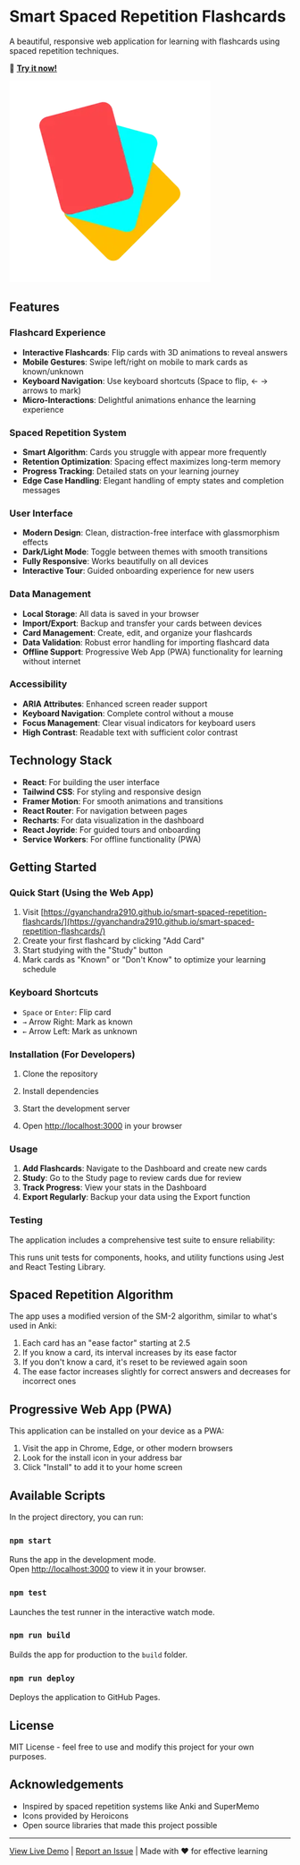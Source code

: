 # Smart Spaced Repetition Flashcards

A beautiful, responsive web application for learning with flashcards using spaced repetition techniques.

🔗 **[Try it now!](https://gyanchandra2910.github.io/smart-spaced-repetition-flashcards/)**

![Flashcards App](public/flash%20card.png)

## Features

### Flashcard Experience

- **Interactive Flashcards**: Flip cards with 3D animations to reveal answers
- **Mobile Gestures**: Swipe left/right on mobile to mark cards as known/unknown
- **Keyboard Navigation**: Use keyboard shortcuts (Space to flip, ← → arrows to mark)
- **Micro-Interactions**: Delightful animations enhance the learning experience

### Spaced Repetition System

- **Smart Algorithm**: Cards you struggle with appear more frequently
- **Retention Optimization**: Spacing effect maximizes long-term memory
- **Progress Tracking**: Detailed stats on your learning journey
- **Edge Case Handling**: Elegant handling of empty states and completion messages

### User Interface

- **Modern Design**: Clean, distraction-free interface with glassmorphism effects
- **Dark/Light Mode**: Toggle between themes with smooth transitions
- **Fully Responsive**: Works beautifully on all devices
- **Interactive Tour**: Guided onboarding experience for new users

### Data Management

- **Local Storage**: All data is saved in your browser
- **Import/Export**: Backup and transfer your cards between devices
- **Card Management**: Create, edit, and organize your flashcards
- **Data Validation**: Robust error handling for importing flashcard data
- **Offline Support**: Progressive Web App (PWA) functionality for learning without internet

### Accessibility

- **ARIA Attributes**: Enhanced screen reader support
- **Keyboard Navigation**: Complete control without a mouse
- **Focus Management**: Clear visual indicators for keyboard users
- **High Contrast**: Readable text with sufficient color contrast

## Technology Stack

- **React**: For building the user interface
- **Tailwind CSS**: For styling and responsive design
- **Framer Motion**: For smooth animations and transitions
- **React Router**: For navigation between pages
- **Recharts**: For data visualization in the dashboard
- **React Joyride**: For guided tours and onboarding
- **Service Workers**: For offline functionality (PWA)

## Getting Started

### Quick Start (Using the Web App)
1. Visit [https://gyanchandra2910.github.io/smart-spaced-repetition-flashcards/](https://gyanchandra2910.github.io/smart-spaced-repetition-flashcards/)
2. Create your first flashcard by clicking "Add Card"
3. Start studying with the "Study" button
4. Mark cards as "Known" or "Don't Know" to optimize your learning schedule

### Keyboard Shortcuts
- `Space` or `Enter`: Flip card
- `→` Arrow Right: Mark as known
- `←` Arrow Left: Mark as unknown

### Installation (For Developers)

1. Clone the repository

2. Install dependencies

3. Start the development server

4. Open [http://localhost:3000](http://localhost:3000) in your browser

### Usage

1. **Add Flashcards**: Navigate to the Dashboard and create new cards
2. **Study**: Go to the Study page to review cards due for review
3. **Track Progress**: View your stats in the Dashboard
4. **Export Regularly**: Backup your data using the Export function

### Testing

The application includes a comprehensive test suite to ensure reliability:

This runs unit tests for components, hooks, and utility functions using Jest and React Testing Library.

## Spaced Repetition Algorithm

The app uses a modified version of the SM-2 algorithm, similar to what's used in Anki:

1. Each card has an "ease factor" starting at 2.5
2. If you know a card, its interval increases by its ease factor
3. If you don't know a card, it's reset to be reviewed again soon
4. The ease factor increases slightly for correct answers and decreases for incorrect ones

## Progressive Web App (PWA)

This application can be installed on your device as a PWA:

1. Visit the app in Chrome, Edge, or other modern browsers
2. Look for the install icon in your address bar
3. Click "Install" to add it to your home screen

## Available Scripts

In the project directory, you can run:

### `npm start`

Runs the app in the development mode.\
Open [http://localhost:3000](http://localhost:3000) to view it in your browser.

### `npm test`

Launches the test runner in the interactive watch mode.

### `npm run build`

Builds the app for production to the `build` folder.

### `npm run deploy`

Deploys the application to GitHub Pages.

## License

MIT License - feel free to use and modify this project for your own purposes.

## Acknowledgements

- Inspired by spaced repetition systems like Anki and SuperMemo
- Icons provided by Heroicons
- Open source libraries that made this project possible

---

[View Live Demo](https://gyanchandra2910.github.io/smart-spaced-repetition-flashcards/) | [Report an Issue](https://github.com/gyanchandra2910/smart-spaced-repetition-flashcards/issues) | Made with ❤️ for effective learning